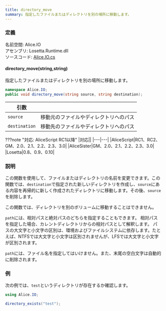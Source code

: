 ```yaml
---
title: directory_move
summary: 指定したファイルまたはディレクトリを別の場所に移動します。
---
```


### 定義
名前空間: Alice.IO<br/>
アセンブリ: Losetta.Runtime.dll<br/>
ソースコード: [Alice.IO.cs](https://github.com/WSOFT-Project/Losetta/blob/master/Losetta.Runtime/Alice.IO.cs)

#### directory_move(string,string)

指定したファイルまたはディレクトリを別の場所に移動します。

```cs title="AliceScript"
namespace Alice.IO;
public void directory_move(string source, string destination);
```

|引数| |
|-|-|
|`source`|移動元のファイルやディレクトリへのパス|
|`destination`|移動先のファイルやディレクトリへのパス|

???note "対応: AliceScript RC1以降"
    |対応||
    |---|---|
    |AliceScript|RC1、RC2、GM、2.0、2.1、2.2、2.3、3.0|
    |AliceSister|GM、2.0、2.1、2.2、2.3、3.0|
    |Losetta|0.8、0.9、0.10|

### 説明
この関数を使用して、ファイルまたはディレクトリの名前を変更できます。この関数では、`destination`で指定された新しいディレクトリを作成し、`source`にある内容を再帰的に新しく作成されたディレクトリに移動します。その後、`source`を削除します。

この関数では、ディレクトリを別のボリュームに移動することはできません。

`path`には、相対パスと絶対パスのどちらを指定することもできます。
相対パスを指定した場合、カレントディレクトリからの相対パスとして解釈します。
パスの大文字と小文字の区別は、環境およびファイルシステムに依存します。たとえば、NTFSでは大文字と小文字は区別されませんが、LFSでは大文字と小文字が区別されます。

`path`には、ファイル名を指定してはいけません。また、末尾の空白文字は自動的に削除されます。
### 例
次の例では、`test`というディレクトリが存在するか確認します。

```cs title="AliceScript"
using Alice.IO;

directory_exists("test");
```